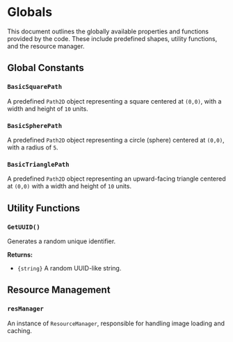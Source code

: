 # Globals

This document outlines the globally available properties and functions provided by the code. These include predefined shapes, utility functions, and the resource manager.

## Global Constants

### `BasicSquarePath`
A predefined `Path2D` object representing a square centered at `(0,0)`, with a width and height of `10` units.

### `BasicSpherePath`
A predefined `Path2D` object representing a circle (sphere) centered at `(0,0)`, with a radius of `5`.

### `BasicTrianglePath`
A predefined `Path2D` object representing an upward-facing triangle centered at `(0,0)` with a width and height of `10` units.

## Utility Functions

### `GetUUID()`
Generates a random unique identifier.

**Returns:**  
- `{string}` A random UUID-like string.

## Resource Management

### `resManager`
An instance of `ResourceManager`, responsible for handling image loading and caching.
